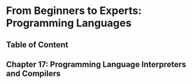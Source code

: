 # From Beginners to Experts: Programming Languages
## Table of Content
## Chapter 17: Programming Language Interpreters and Compilers
